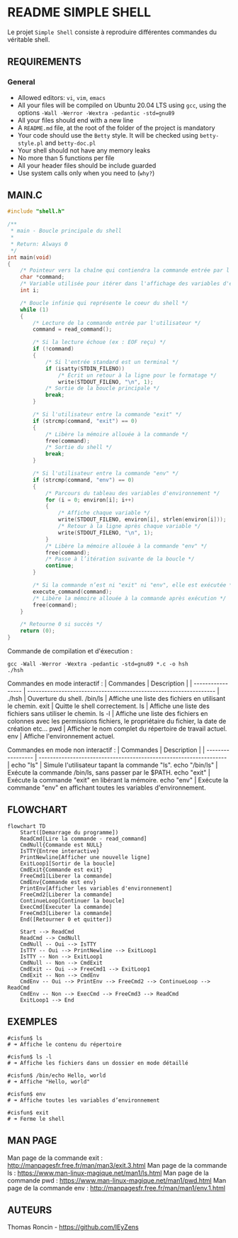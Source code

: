 # README SIMPLE SHELL

Le projet ```Simple Shell``` consiste à reproduire différentes commandes du véritable shell.

## REQUIREMENTS

### General

- Allowed editors: ```vi```, ```vim```, ```emacs```
- All your files will be compiled on Ubuntu 20.04 LTS using ```gcc```, using the options ```-Wall -Werror -Wextra -pedantic -std=gnu89```
- All your files should end with a new line
- A ```README.md``` file, at the root of the folder of the project is mandatory
- Your code should use the ```Betty``` style. It will be checked using ```betty-style.pl``` and ```betty-doc.pl```
- Your shell should not have any memory leaks
- No more than 5 functions per file
- All your header files should be include guarded
- Use system calls only when you need to (```why?```)

## MAIN.C

```c
#include "shell.h"

/**
 * main - Boucle principale du shell
 *
 * Return: Always 0
 */
int main(void)
{
	/* Pointeur vers la chaîne qui contiendra la commande entrée par l'utilisateur */
	char *command;
	/* Variable utilisée pour itérer dans l'affichage des variables d'environnement */
	int i;

	/* Boucle infinie qui représente le coeur du shell */
	while (1)
	{
		/* Lecture de la commande entrée par l'utilisateur */
		command = read_command();

		/* Si la lecture échoue (ex : EOF reçu) */
		if (!command)
		{
			/* Si l'entrée standard est un terminal */
			if (isatty(STDIN_FILENO))
				/* Écrit un retour à la ligne pour le formatage */
				write(STDOUT_FILENO, "\n", 1);
			/* Sortie de la boucle principale */
			break;
		}

		/* Si l'utilisateur entre la commande "exit" */
		if (strcmp(command, "exit") == 0)
		{
			/* Libère la mémoire allouée à la commande */
			free(command);
			/* Sortie du shell */
			break;
		}

		/* Si l'utilisateur entre la commande "env" */
		if (strcmp(command, "env") == 0)
		{
			/* Parcours du tableau des variables d'environnement */
			for (i = 0; environ[i]; i++)
			{
				/* Affiche chaque variable */
				write(STDOUT_FILENO, environ[i], strlen(environ[i]));
				/* Retour à la ligne après chaque variable */
				write(STDOUT_FILENO, "\n", 1);
			}
			/* Libère la mémoire allouée à la commande "env" */
			free(command);
			/* Passe à l’itération suivante de la boucle */
			continue;
		}

		/* Si la commande n’est ni "exit" ni "env", elle est exécutée */
		execute_command(command);
		/* Libère la mémoire allouée à la commande après exécution */
		free(command);
	}

	/* Retourne 0 si succès */
	return (0);
}
```
Commande de compilation et d'éxecution :

```
gcc -Wall -Werror -Wextra -pedantic -std=gnu89 *.c -o hsh
./hsh
```

Commandes en mode interactif :
| Commandes            | Description                                                               |
| ----------------- | ------------------------------------------------------------------ |
./hsh | Ouverture du shell.
/bin/ls | Affiche une liste des fichiers en utilisant le chemin.
exit | Quitte le shell correctement.
ls | Affiche une liste des fichiers sans utiliser le chemin.
ls -l | Affiche une liste des fichiers en colonnes avec les permissions fichiers, le propriétaire du fichier, la date de création etc...
pwd | Afficher le nom complet du répertoire de travail actuel.
env | Affiche l'environnement actuel.

Commandes en mode non interactif :
| Commandes            | Description                                                               |
| ----------------- | ------------------------------------------------------------------ |
echo "ls" | Simule l'utilisateur tapant la commande "ls".
echo "/bin/ls" | Exécute la commande /bin/ls, sans passer par le $PATH.
echo "exit" | Exécute la commande "exit" en libérant la mémoire.
echo "env" | Exécute la commande "env" en affichant toutes les variables d'environnement.

## FLOWCHART

```mermaid
flowchart TD
	Start([Demarrage du programme])
	ReadCmd[Lire la commande - read_command]
	CmdNull{Commande est NULL}
	IsTTY{Entree interactive}
	PrintNewline[Afficher une nouvelle ligne]
	ExitLoop1[Sortir de la boucle]
	CmdExit{Commande est exit}
	FreeCmd1[Liberer la commande]
	CmdEnv{Commande est env}
	PrintEnv[Afficher les variables d'environnement]
	FreeCmd2[Liberer la commande]
	ContinueLoop[Continuer la boucle]
	ExecCmd[Executer la commande]
	FreeCmd3[Liberer la commande]
	End([Retourner 0 et quitter])

	Start --> ReadCmd
	ReadCmd --> CmdNull
	CmdNull -- Oui --> IsTTY
	IsTTY -- Oui --> PrintNewline --> ExitLoop1
	IsTTY -- Non --> ExitLoop1
	CmdNull -- Non --> CmdExit
	CmdExit -- Oui --> FreeCmd1 --> ExitLoop1
	CmdExit -- Non --> CmdEnv
	CmdEnv -- Oui --> PrintEnv --> FreeCmd2 --> ContinueLoop --> ReadCmd
	CmdEnv -- Non --> ExecCmd --> FreeCmd3 --> ReadCmd
	ExitLoop1 --> End
```

## EXEMPLES

```
#cisfun$ ls
# ➜ Affiche le contenu du répertoire

#cisfun$ ls -l
# ➜ Affiche les fichiers dans un dossier en mode détaillé

#cisfun$ /bin/echo Hello, world
# ➜ Affiche "Hello, world"

#cisfun$ env
# ➜ Affiche toutes les variables d’environnement

#cisfun$ exit
# ➜ Ferme le shell
```

## MAN PAGE
Man page de la commande exit : http://manpagesfr.free.fr/man/man3/exit.3.html
Man page de la commande ls : https://www.man-linux-magique.net/man1/ls.html
Man page de la commande pwd : https://www.man-linux-magique.net/man1/pwd.html
Man page de la commande env : http://manpagesfr.free.fr/man/man1/env.1.html

## AUTEURS
Thomas Roncin - https://github.com/IEyZens
